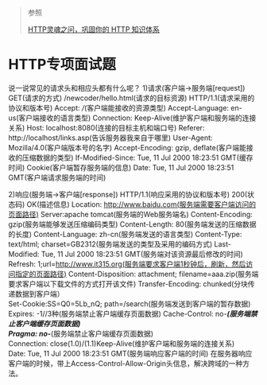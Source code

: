 > 参照
>
> [HTTP灵魂之问，巩固你的 HTTP 知识体系](https://juejin.cn/post/6844904100035821575)

# HTTP专项面试题

说一说常见的请求头和相应头都有什么呢？
1)请求(客户端->服务端[request])
GET(请求的方式) /newcoder/hello.html(请求的目标资源) HTTP/1.1(请求采用的协议和版本号)
Accept: */*(客户端能接收的资源类型)
Accept-Language: en-us(客户端接收的语言类型)
Connection: Keep-Alive(维护客户端和服务端的连接关系)
Host: localhost:8080(连接的目标主机和端口号)
Referer: http://localhost/links.asp(告诉服务器我来自于哪里)
User-Agent: Mozilla/4.0(客户端版本号的名字)
Accept-Encoding: gzip, deflate(客户端能接收的压缩数据的类型)
If-Modified-Since: Tue, 11 Jul 2000 18:23:51 GMT(缓存时间)
Cookie(客户端暂存服务端的信息)
Date: Tue, 11 Jul 2000 18:23:51 GMT(客户端请求服务端的时间)


2)响应(服务端->客户端[response])
HTTP/1.1(响应采用的协议和版本号) 200(状态码) OK(描述信息)
Location: http://www.baidu.com(服务端需要客户端访问的页面路径)
Server:apache tomcat(服务端的Web服务端名)
Content-Encoding: gzip(服务端能够发送压缩编码类型)
Content-Length: 80(服务端发送的压缩数据的长度)
Content-Language: zh-cn(服务端发送的语言类型)
Content-Type: text/html; charset=GB2312(服务端发送的类型及采用的编码方式)
Last-Modified: Tue, 11 Jul 2000 18:23:51 GMT(服务端对该资源最后修改的时间)
Refresh: 1;url=http://www.it315.org(服务端要求客户端1秒钟后，刷新，然后访问指定的页面路径)
Content-Disposition: attachment; filename=aaa.zip(服务端要求客户端以下载文件的方式打开该文件)
Transfer-Encoding: chunked(分块传递数据到客户端）  
Set-Cookie:SS=Q0=5Lb_nQ; path=/search(服务端发送到客户端的暂存数据)
Expires: -1//3种(服务端禁止客户端缓存页面数据)
Cache-Control: no-***(服务端禁止客户端缓存页面数据)  
Pragma: no-***(服务端禁止客户端缓存页面数据)   
Connection: close(1.0)/(1.1)Keep-Alive(维护客户端和服务端的连接关系)  
Date: Tue, 11 Jul 2000 18:23:51 GMT(服务端响应客户端的时间)
在服务器响应客户端的时候，带上Access-Control-Allow-Origin头信息，解决跨域的一种方法。

